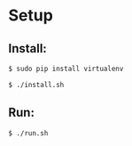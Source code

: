 # Setup

## Install:

```zsh
$ sudo pip install virtualenv

$ ./install.sh
```

## Run:

```zsh
$ ./run.sh
```
